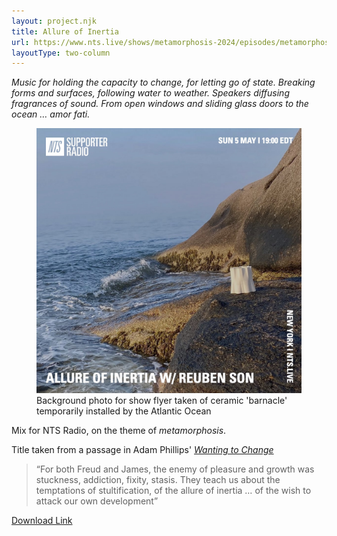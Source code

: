 ```yaml
---
layout: project.njk
title: Allure of Inertia
url: https://www.nts.live/shows/metamorphosis-2024/episodes/metamorphosis-2024-allure-of-inertia-w-reuben-son-6th-may-2024
layoutType: two-column
---
```

_Music for holding the capacity to change, for letting go of state. Breaking forms and surfaces, following water to weather. Speakers diffusing fragrances of sound. From open windows and sliding glass doors to the ocean … amor fati._

<figure class="figure-medium">
  <img src="/public/allure-of-inertia.jpeg" alt="show flyer by NTS">
  <figcaption>Background photo for show flyer taken of ceramic 'barnacle' temporarily installed by the Atlantic Ocean</figcaption>
</figure>


Mix for NTS Radio, on the theme of _metamorphosis_.

Title taken from a passage in Adam Phillips' [_Wanting to Change_](https://www.are.na/block/27704076)
> “For both Freud and James, the enemy of pleasure and growth was stuckness, addiction, fixity, stasis. They teach us about the temptations of stultification, of the allure of inertia … of the wish to attack our own development”

<!-- <blockquote style="display: block">

  **Program Notes**

  Peter Michael Hamel, _Organum_

  Lino Capra Vaccina, _Voce in XY_

  John Tchicai, _Lied_

  Jon Keliehor & Orlando Kimber, _One Language_

  Don Cherry & Terry Riley, _Live Köln 1975_

  Max Eastley, _Installation for the Film ‘Clocks of the Midnight Hour’_

  Mary Jane Leach, _Pipe Dreams_

  Bee Mask, _From A Will-Less Gigolo Of A Divinity To The Gore-Spattered Lion On His Own Hearth, Odysseus Becomes _‘Odysseus‘

  Yellow Magic Orchestra, _Flake_

  Michael Schumacher, _Mutation_

  Park & Tamirisa, _SOTO_

  Pablo Diserens, _Constellation of ponds, Lusatia 04/06/2021, 10:27 p.m._

  Roméo Poirier, _Statuario (Eli Keszler Remix)_

  Eiko Ishibashi, _Ask Me How I Sleep at Night_
</blockquote> -->

[Download Link](https://www.dropbox.com/s/zebvsqnx1qu3aam/Allure%20of%20Inertia.mp3?dl=0)
